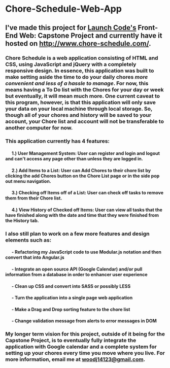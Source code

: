 # Chore-Schedule-Web-App

## I've made this project for [Launch Code's](https://www.launchcode.org) Front-End Web: Capstone Project and currently have it hosted on http://www.chore-schedule.com/.

### __Chore Schedule__ is a web application consisting of __HTML and CSS__, using __JavaScript and jQuery__ with a __completely responsive design__.  In essence, this application was built to make setting aside the time to do your daily chores _more convenient and less of a hassle to manage_.  For now, this means having a To Do list with the Chores for your day or week but eventually, it will mean much more.  One current caveat to this program, however, is that this application will only save your data on your local machine through __local storage__.  So, though all of your chores and history will be saved to your account, your Chore list and account will not be transferable to another computer for now. 


### This application currently has 4 features:  
#### &nbsp;&nbsp;&nbsp;&nbsp;&nbsp;&nbsp;1.) User Management System: User can register and login and logout and can't access any page other than unless they are logged in.  
#### &nbsp;&nbsp;&nbsp;&nbsp;&nbsp;&nbsp;2.) Add Items to a List: User can Add Chores to their chore list by clicking the add Chores button on the Chore List page or in the side pop out menu navigation.  
#### &nbsp;&nbsp;&nbsp;&nbsp;&nbsp;&nbsp;3.) Checking off Items off of a List:  User can check off tasks to remove them from their Chore list.  
#### &nbsp;&nbsp;&nbsp;&nbsp;&nbsp;&nbsp;4.) View History of Checked off Items: User can view all tasks that the have finished along with the date and time that they were finished from the History tab.


### I also still plan to work on a few more features and design elements such as:    
#### &nbsp;&nbsp;&nbsp;&nbsp;&nbsp;&nbsp;\- Refactoring my JavaScript code to use Modular.js notation and then convert that into Angular.js    
#### &nbsp;&nbsp;&nbsp;&nbsp;&nbsp;&nbsp;\- Integrate an open source API (Google Calendar) and/or pull information from a database in order to enhancer user experience       
#### &nbsp;&nbsp;&nbsp;&nbsp;&nbsp;&nbsp;\- Clean up CSS and convert into SASS or possibly LESS      
#### &nbsp;&nbsp;&nbsp;&nbsp;&nbsp;&nbsp;\- Turn the application into a single page web application      
#### &nbsp;&nbsp;&nbsp;&nbsp;&nbsp;&nbsp;\- Make a Drag and Drop sorting feature to the chore list      
#### &nbsp;&nbsp;&nbsp;&nbsp;&nbsp;&nbsp;\- Change validation message from alerts to error messages in DOM   

### My longer term vision for this project, outside of it being for the Capstone Project, is to eventually fully integrate the application with Google calendar and a complete system for setting up your chores every time you move where you live. For more information, email me at woodj14123@gmail.com.

